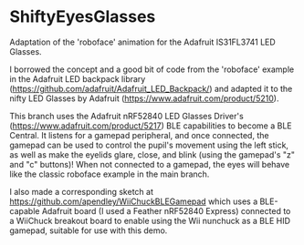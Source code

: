 # ShiftyEyesGlasses
Adaptation of the 'roboface' animation for the Adafruit IS31FL3741 LED Glasses. 

I borrowed the concept and a good bit of code from the 'roboface' example in the Adafruit LED backpack library (https://github.com/adafruit/Adafruit_LED_Backpack/) and adapted it to the nifty LED Glasses by Adafruit (https://www.adafruit.com/product/5210). 

This branch uses the Adafruit nRF52840 LED Glasses Driver's (https://www.adafruit.com/product/5217) BLE capabilities to become a BLE Central. It listens for a gamepad peripheral, and once connected, the gamepad can be used to control the pupil's movement using the left stick, as well as make the eyelids glare, close, and blink (using the gamepad's "z" and "c" buttons)! When not connected to a gamepad, the eyes will behave like the classic roboface example in the main branch.

I also made a corresponding sketch at https://github.com/apendley/WiiChuckBLEGamepad which uses a BLE-capable Adafruit board (I used a Feather nRF52840 Express) connected to a WiiChuck breakout board to enable using the Wii nunchuck as a BLE HID gamepad, suitable for use with this demo.